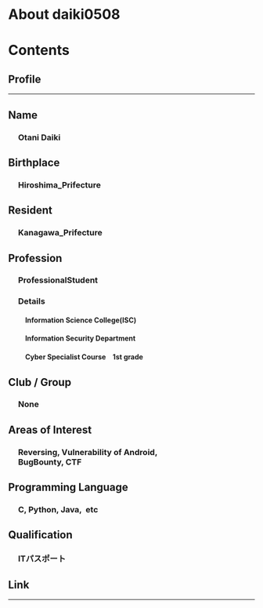 # About daiki0508

# Contents

## Profile
___

## Name
### &emsp;&nbsp;Otani Daiki

## Birthplace
### &emsp;&nbsp;Hiroshima_Prifecture

## Resident
### &emsp;&nbsp;Kanagawa_Prifecture

## Profession
### &emsp;&nbsp;ProfessionalStudent
### &emsp;&nbsp;Details
#### &emsp;&nbsp;&emsp;&nbsp;Information Science College(ISC)
#### &emsp;&nbsp;&emsp;&nbsp;Information Security Department
#### &emsp;&nbsp;&emsp;&nbsp;Cyber Specialist Course　1st grade

## Club / Group
### &emsp;&nbsp;None

## Areas of Interest
###  &emsp;&nbsp;Reversing, Vulnerability of Android,<br> &emsp;&nbsp;BugBounty, CTF

## Programming Language
### &emsp;&nbsp;C, Python, Java,&nbsp;  etc

## Qualification
###  &emsp;&nbsp;ITパスポート

## Link
___
